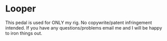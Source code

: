# Looper

This pedal is used for ONLY my rig. No copywrite/patent infringement intended.
If you have any questions/problems email me and I will be happy to iron things out.

